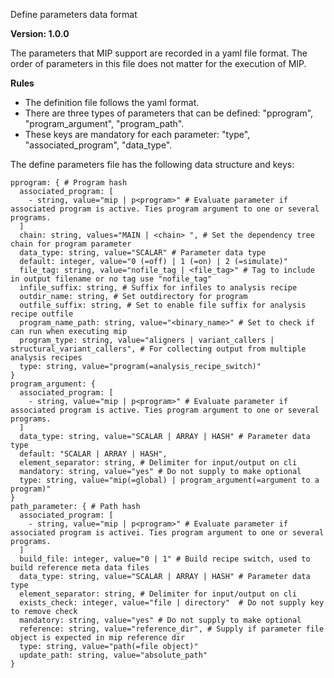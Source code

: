 Define parameters data format

**Version: 1.0.0**

The parameters that MIP support are recorded in a yaml file format. The order of parameters in this file does not matter for the execution of MIP.

**Rules**
- The definition file follows the yaml format.
- There are three types of parameters that can be defined: "pprogram", "program_argument", "program_path".
- These keys are mandatory for each parameter: "type", "associated_program", "data_type".

The define parameters file has the following data structure and keys:
```
pprogram: { # Program hash
  associated_program: [
    - string, value="mip | p<program>" # Evaluate parameter if associated program is active. Ties program argument to one or several programs.
  ]
  chain: string, values="MAIN | <chain> ", # Set the dependency tree chain for program parameter
  data_type: string, value="SCALAR" # Parameter data type
  default: integer, value="0 (=off) | 1 (=on) | 2 (=simulate)"
  file_tag: string, value="nofile_tag | <file_tag>" # Tag to include in output filename or no tag use "nofile_tag"
  infile_suffix: string, # Suffix for infiles to analysis recipe
  outdir_name: string, # Set outdirectory for program
  outfile_suffix: string, # Set to enable file suffix for analysis recipe outfile
  program_name_path: string, value="<binary_name>" # Set to check if can run when executing mip
  program_type: string, value="aligners | variant_callers | structural_variant_callers", # For collecting output from multiple analysis recipes
  type: string, value="program(=analysis_recipe_switch)"
}
program_argument: {
  associated_program: [
    - string, value="mip | p<program>" # Evaluate parameter if associated program is active. Ties program argument to one or several programs.
  ]
  data_type: string, value="SCALAR | ARRAY | HASH" # Parameter data type
  default: "SCALAR | ARRAY | HASH",
  element_separator: string, # Delimiter for input/output on cli
  mandatory: string, value="yes" # Do not supply to make optional
  type: string, value="mip(=global) | program_argument(=argument to a program)"
}
path_parameter: { # Path hash
  associated_program: [
    - string, value="mip | p<program>" # Evaluate parameter if associated program is activei. Ties program argument to one or several programs.
  ]
  build_file: integer, value="0 | 1" # Build recipe switch, used to build reference meta data files
  data_type: string, value="SCALAR | ARRAY | HASH" # Parameter data type
  element_separator: string, # Delimiter for input/output on cli
  exists_check: integer, value="file | directory"  # Do not supply key to remove check
  mandatory: string, value="yes" # Do not supply to make optional
  reference: string, value="reference_dir", # Supply if parameter file object is expected in mip reference dir
  type: string, value="path(=file object)"
  update_path: string, value="absolute_path"
}
```
